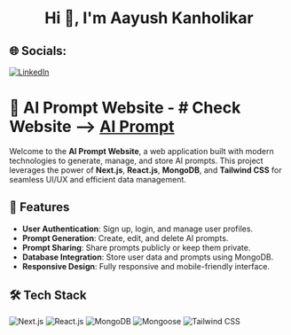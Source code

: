 <h1 align="center">Hi 👋, I'm Aayush Kanholikar</h1>

## 🌐 Socials:

[![LinkedIn](https://img.shields.io/badge/LinkedIn-%230077B5.svg?logo=linkedin&logoColor=white)](https://www.linkedin.com/in/aayush-kanholikar-628325207/)

# 🧠 AI Prompt Website   -    # Check Website  --> [AI Prompt](https://ai-prompts-chi.vercel.app/)

Welcome to the **AI Prompt Website**, a web application built with modern technologies to generate, manage, and store AI prompts. This project leverages the power of **Next.js**, **React.js**, **MongoDB**, and **Tailwind CSS** for seamless UI/UX and efficient data management.

## 🚀 Features

- **User Authentication**: Sign up, login, and manage user profiles.
- **Prompt Generation**: Create, edit, and delete AI prompts.
- **Prompt Sharing**: Share prompts publicly or keep them private.
- **Database Integration**: Store user data and prompts using MongoDB.
- **Responsive Design**: Fully responsive and mobile-friendly interface.

## 🛠️ Tech Stack

![Next.js](https://img.shields.io/badge/Next.js-000000?style=for-the-badge&logo=nextdotjs&logoColor=white)
![React.js](https://img.shields.io/badge/React.js-61DAFB?style=for-the-badge&logo=react&logoColor=black)
![MongoDB](https://img.shields.io/badge/MongoDB-47A248?style=for-the-badge&logo=mongodb&logoColor=white)
![Mongoose](https://img.shields.io/badge/Mongoose-880000?style=for-the-badge&logo=mongodb&logoColor=white)
![Tailwind CSS](https://img.shields.io/badge/TailwindCSS-38B2AC?style=for-the-badge&logo=tailwindcss&logoColor=white)
